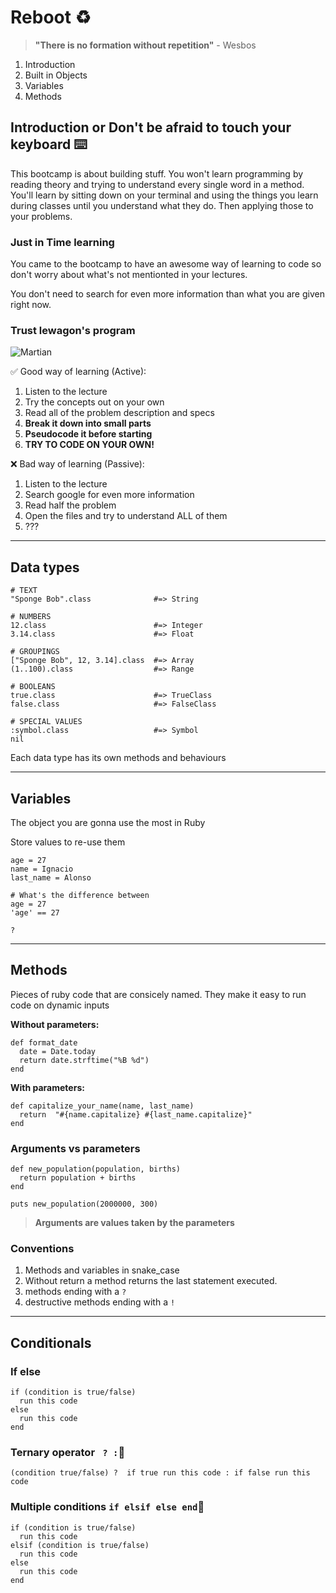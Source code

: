 # Reboot ♻️
> **"There is no formation without repetition"** - Wesbos

1. Introduction
2. Built in Objects 
3. Variables 
4. Methods

## **Introduction or Don't be afraid to touch your keyboard ⌨️**

This bootcamp is about building stuff. You won't learn programming by reading theory and trying to understand every single word in a method. You'll learn by sitting down on your terminal and using the things you learn during classes until you understand what they do. Then applying those to your problems.

### **Just in Time learning**

You came to the bootcamp to have an awesome way of learning to code so don't worry about what's not mentionted in your lectures.

You don't need to search for even more information than what you are given right now. 


### **Trust lewagon's program** 

![Martian](https://i.embed.ly/1/image?url=https%3A%2F%2Fi.imgur.com%2F8k0jFTx.jpg%3Ffb&key=522baf40bd3911e08d854040d3dc5c07)

✅ Good way of learning (Active): 
1. Listen to the lecture
2. Try the concepts out on your own
4. Read all of the problem description and specs
5. **Break it down into small parts**
5. **Pseudocode it before starting**
6. **TRY TO CODE ON YOUR OWN!**

❌ Bad way of learning (Passive):
1. Listen to the lecture 
2. Search google for even more information
3. Read half the problem
3. Open the files and try to understand ALL of them
4. ??? 


--- 


## **Data types**
```
# TEXT 
"Sponge Bob".class              #=> String

# NUMBERS
12.class                        #=> Integer
3.14.class                      #=> Float

# GROUPINGS 
["Sponge Bob", 12, 3.14].class  #=> Array
(1..100).class                  #=> Range

# BOOLEANS
true.class                      #=> TrueClass
false.class                     #=> FalseClass

# SPECIAL VALUES
:symbol.class                   #=> Symbol 
nil 
```
Each data type has its own methods and behaviours

--- 
## **Variables**
The object you are gonna use the most in Ruby

Store values to re-use them

```
age = 27
name = Ignacio
last_name = Alonso

# What's the difference between 
age = 27 
'age' == 27 

?
```
--- 

## **Methods**
Pieces of ruby code that are consicely named.
They make it easy to run code on dynamic inputs

**Without parameters:**
```
def format_date
  date = Date.today
  return date.strftime("%B %d")
end
```

**With parameters:**
```
def capitalize_your_name(name, last_name)
  return  "#{name.capitalize} #{last_name.capitalize}"
end
```

### **Arguments vs parameters**
```
def new_population(population, births)
  return population + births
end

puts new_population(2000000, 300)
```
>**Arguments are values taken by the parameters**

### Conventions 
1. Methods and variables in snake_case
2. Without return a method returns the last statement executed.
3. methods ending with a `?`
4. destructive methods ending with a `!`

--- 

## Conditionals


### If else
```
if (condition is true/false)
  run this code
else 
  run this code
end
```
### Ternary operator  ` ? :` 
```
(condition true/false) ?  if true run this code : if false run this code
```
### Multiple conditions  `if elsif else end` 
```
if (condition is true/false)
  run this code
elsif (condition is true/false)
  run this code
else 
  run this code
end
```